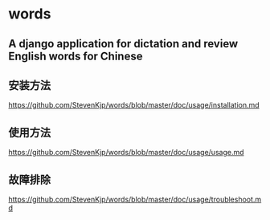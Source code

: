 # words

## A django application for dictation and review English words for Chinese

## 安装方法

<https://github.com/StevenKjp/words/blob/master/doc/usage/installation.md>

## 使用方法

<https://github.com/StevenKjp/words/blob/master/doc/usage/usage.md>

## 故障排除

<https://github.com/StevenKjp/words/blob/master/doc/usage/troubleshoot.md>
